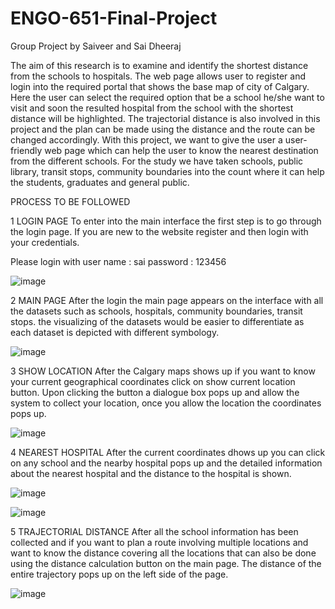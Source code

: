 # ENGO-651-Final-Project
Group Project by Saiveer and Sai Dheeraj


The aim of this research is to examine and identify the shortest distance from the schools to hospitals. The web page allows user to register and login into the required portal that shows the base map of city of Calgary. Here the user can select the required option that be a school he/she want to visit and soon the resulted hospital from the school with the shortest distance will be highlighted. The trajectorial distance is also involved in this project and the plan can be made using the distance and the route can be changed accordingly.
With this project, we want to give the user a user-friendly web page which can help the user to know the nearest destination from the different schools. For the study we have taken schools, public library, transit stops, community boundaries into the count where it can help the students, graduates and general public.

	
 PROCESS TO BE FOLLOWED
 
1 LOGIN PAGE
To enter into the main interface the first step is to go through the login page. If you are new to the website register and then login with your credentials.

Please login with 
user name : sai
password : 123456

 ![image](https://user-images.githubusercontent.com/77888103/115922397-11e1c800-a43a-11eb-867c-e39404fe4860.png)



2 MAIN PAGE
After the login the main page appears on the interface with all the datasets such as schools, hospitals, community boundaries, transit stops. the visualizing of the datasets would be easier to differentiate as each dataset is depicted with different symbology.

 ![image](https://user-images.githubusercontent.com/77888103/115922440-202fe400-a43a-11eb-99e7-88d1e191ea56.png)



3	SHOW LOCATION
After the Calgary maps shows up if you want to know your current geographical coordinates click on show current location button. Upon clicking the button a dialogue box pops up and allow the system to collect your location, once you allow the location the coordinates pops up.

 ![image](https://user-images.githubusercontent.com/77888103/115922466-2920b580-a43a-11eb-8ec2-a7ccba52376a.png)


4	NEAREST HOSPITAL
After the current coordinates dhows up you can click on any school and the nearby hospital pops up and the detailed information about the nearest hospital and the distance to the hospital is shown. 

 
![image](https://user-images.githubusercontent.com/77888103/115922499-35a50e00-a43a-11eb-935e-1ea1f1628a34.png)


![image](https://user-images.githubusercontent.com/77888103/115922532-40f83980-a43a-11eb-833d-4d06052cb4e2.png)

 



5	TRAJECTORIAL DISTANCE
After all the school information has been collected and if you want to plan a route involving multiple locations and want to know the distance covering all the locations that can also be done using the distance calculation button on the main page. The distance of the entire trajectory pops up on the left side of the page.

 ![image](https://user-images.githubusercontent.com/77888103/115922553-4786b100-a43a-11eb-8384-2367bd61d6c1.png)


